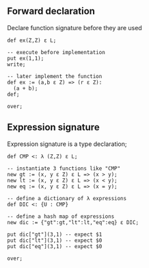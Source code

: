 ## Forward declaration

Declare function signature before they are used

```
def ex(Z,Z) ε L; 

-- execute before implementation
put ex(1,1);  
write;

-- later implement the function
def ex := (a,b ε Z) => (r ε Z):
  (a + b);
def;  

over;
```

## Expression signature

Expression signature is a type declaration;

```
def CMP <: λ (Z,Z) ε L;

-- instantiate 3 functions like "CMP"
new gt := (x, y ε Z) ε L => (x > y);
new lt := (x, y ε Z) ε L => (x < y);
new eq := (x, y ε Z) ε L => (x = y);

-- define a dictionary of λ expressions
def DIC <: {U : CMP}
 
-- define a hash map of expressions
new dic := {"gt":gt,"lt":lt,"eq":eq} ε DIC;

put dic["gt"](3,1) -- expect $1
put dic["lt"](3,1) -- expect $0
put dic["eq"](3,1) -- expect $0

over;
```
